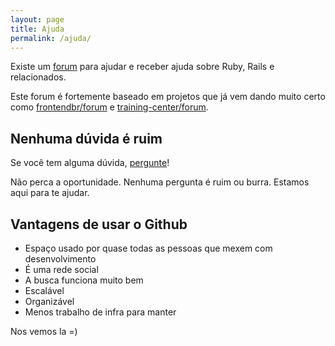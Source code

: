 ```yaml
---
layout: page
title: Ajuda
permalink: /ajuda/
---
```


Existe um [forum](https://github.com/rubynostrilhos/forum/issues) para ajudar e receber ajuda sobre Ruby, Rails e relacionados.

Este forum é fortemente baseado em projetos que já vem dando muito certo como [frontendbr/forum](https://github.com/frontendbr/forum) e [training-center/forum](https://github.com/training-center/forum).

## Nenhuma dúvida é ruim

Se você tem alguma dúvida, [pergunte](https://github.com/rubynostrilhos/forum/issues)!

Não perca a oportunidade. Nenhuma pergunta é ruim ou burra. Estamos aqui para te ajudar.

## Vantagens de usar o Github

* Espaço usado por quase todas as pessoas que mexem com desenvolvimento
* É uma rede social
* A busca funciona muito bem
* Escalável
* Organizável
* Menos trabalho de infra para manter

Nos vemos la =)
